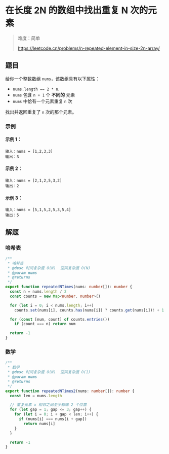# 在长度 2N 的数组中找出重复 N 次的元素

> 难度：简单
>
> https://leetcode.cn/problems/n-repeated-element-in-size-2n-array/

## 题目

给你一个整数数组 `nums`，该数组具有以下属性：

- `nums.length == 2 * n`.
- `nums` 包含 `n + 1` 个 **不同的** 元素
- `nums` 中恰有一个元素重复 `n` 次

找出并返回重复了 `n` 次的那个元素。

### 示例 

#### 示例 1：

```
输入：nums = [1,2,3,3]
输出：3
```

#### 示例 2：

```
输入：nums = [2,1,2,5,3,2]
输出：2
```

#### 示例 3：

```
输入：nums = [5,1,5,2,5,3,5,4]
输出：5
```

## 解题

### 哈希表

```ts 
/**
 * 哈希表
 * @desc 时间复杂度 O(N)  空间复杂度 O(N)
 * @param nums
 * @returns
 */
export function repeatedNTimes(nums: number[]): number {
  const n = nums.length / 2
  const counts = new Map<number, number>()

  for (let i = 0; i < nums.length; i++)
    counts.set(nums[i], counts.has(nums[i]) ? counts.get(nums[i])! + 1 : 1)

  for (const [num, count] of counts.entries())
    if (count === n) return num

  return -1
}
```

### 数学

```ts
/**
 * 数学
 * @desc 时间复杂度 O(N)  空间复杂度 O(1)
 * @param nums
 * @returns
 */
export function repeatedNTimes2(nums: number[]): number {
  const len = nums.length

  // 重复元素 x 相邻之间至少都隔 2 个位置
  for (let gap = 1; gap <= 3; gap++) {
    for (let i = 0; i + gap < len; i++) {
      if (nums[i] === nums[i + gap])
        return nums[i]
    }
  }

  return -1
}
```